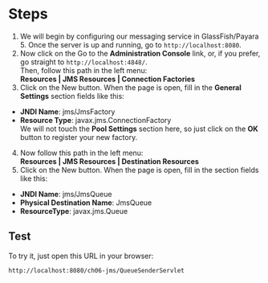 # Steps
1. We will begin by configuring our messaging service in GlassFish/Payara 5. Once the server is up and running, go to ``http://localhost:8080``.
2. Now click on the Go to the **Administration Console** link, or, if you prefer, go straight to ``http://localhost:4848/``.   
Then, follow this path in the left menu:   
**Resources | JMS Resources | Connection Factories**
3. Click on the New button. When the page is open, fill in the **General Settings** section fields like this:  
  * **JNDI Name**: jms/JmsFactory  
  * **Resource Type**: javax.jms.ConnectionFactory  
    We will not touch the **Pool Settings** section here, so just click on the **OK** button to register your new factory.
4. Now follow this path in the left menu:   
   **Resources | JMS Resources | Destination Resources**
5. Click on the New button. When the page is open, fill in the section fields like this:  
  * **JNDI Name**: jms/JmsQueue
  * **Physical Destination Name**: JmsQueue
  * **ResourceType**: javax.jms.Queue
  
## Test
To try it, just open this URL in your browser:

```shell
http://localhost:8080/ch06-jms/QueueSenderServlet
```